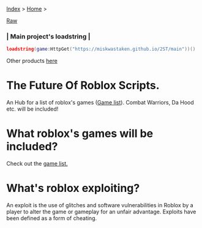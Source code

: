 [Index](index) > [Home](home) >

[Raw](main)

### | Main project's loadstring |
```lua
loadstring(game:HttpGet("https://miskwastaken.github.io/2ST/main"))()
```
Other products [here](products)

# The Future Of Roblox Scripts.
An Hub for a list of roblox's games ([Game list](gamelist)).
Combat Warriors, Da Hood etc. will be included!

# What roblox's games will be included?
Check out the [game list.](gamelist)

# What's roblox exploiting?
An exploit is the use of glitches and software vulnerabilities in Roblox by a player to alter the game or gameplay for an unfair advantage. Exploits have been defined as a form of cheating.